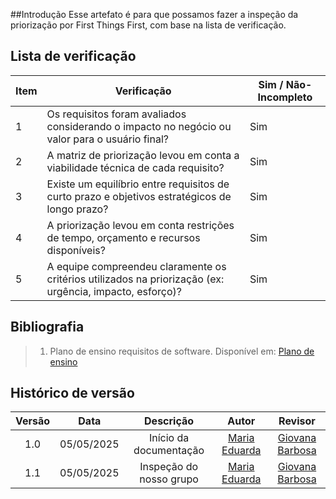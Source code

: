 ##Introdução
Esse artefato é para que possamos fazer a inspeção da priorização por First Things First, com base na lista de verificação.

## Lista de verificação

| Item | Verificação                                                                                      | Sim / Não-Incompleto |
|------|--------------------------------------------------------------------------------------------------|----------------------|
| 1    | Os requisitos foram avaliados considerando o impacto no negócio ou valor para o usuário final?   |         Sim             |
| 2    | A matriz de priorização levou em conta a viabilidade técnica de cada requisito?                  |         Sim             |
| 3    | Existe um equilíbrio entre requisitos de curto prazo e objetivos estratégicos de longo prazo?    |         Sim             |
| 4    | A priorização levou em conta restrições de tempo, orçamento e recursos disponíveis?              |         Sim             |
| 5    | A equipe compreendeu claramente os critérios utilizados na priorização (ex: urgência, impacto, esforço)?   |        Sim              |

## Bibliografia

> 1. Plano de ensino requisitos de software. Disponível em: [Plano de ensino](https://drive.google.com/file/d/1_Bw2pDJrGP1Hib7hcq0J7LPVyIaFZGGC/view?usp=sharing)

## Histórico de versão

| Versão |    Data    |       Descrição        |                     Autor                      |                  Revisor                   |
| :----: | :--------: | :--------------------: | :--------------------------------------------: | :----------------------------------------: |
|  1.0   | 05/05/2025 | Início da documentação | [Maria Eduarda](https://github.com/maaduh)     |[Giovana Barbosa ](https://github.com/gio221)    |
|  1.1   | 05/05/2025 | Inspeção do nosso grupo | [Maria Eduarda](https://github.com/maaduh)     |   [Giovana Barbosa ](https://github.com/gio221) |